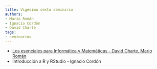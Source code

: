 ```yaml
---
title: Vigésimo sexto seminario
authors:
- Mario Román
- Ignacio Cordón
- David Charte
tags:
- seminarios
---
```

  * [Los esenciales para Informática y Matemáticas - David Charte, Mario Román](https://github.com/libreim/herramientas-im)
  * Introducción a R y RStudio - Ignacio Cordón
